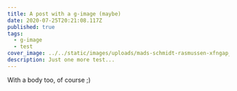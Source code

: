 ```yaml
---
title: A post with a g-image (maybe)
date: 2020-07-25T20:21:08.117Z
published: true
tags:
  - g-image
  - test
cover_image: ../../static/images/uploads/mads-schmidt-rasmussen-xfngap_dtoe-unsplash.jpg
description: Just one more test...
---
```

With a body too, of course ;)